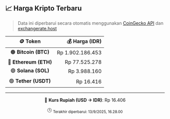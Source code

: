 

<!-- HARGA_KRIPTO -->
## 📈 Harga Kripto Terbaru

> Data ini diperbarui secara otomatis menggunakan [CoinGecko API](https://www.coingecko.com/) dan [exchangerate.host](https://exchangerate.host/)

<div align="center">

| 🪙 Token | 💰 Harga (IDR) |
|:------:|---------------:|
| 🟠 **Bitcoin (BTC)**   | Rp 1.902.186.453 |
| 🔵 **Ethereum (ETH)**  | Rp 77.525.278 |
| 🟣 **Solana (SOL)**    | Rp 3.988.160 |
| 🟢 **Tether (USDT)**   | Rp 16.416 |

---

💱 **Kurs Rupiah (USD → IDR)**: Rp 16.406

🕒 <sub>Terakhir diperbarui: 13/9/2025, 16.28.00</sub>

</div>
<!-- /HARGA_KRIPTO -->